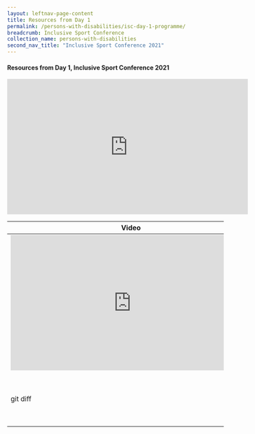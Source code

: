 ```yaml
---
layout: leftnav-page-content
title: Resources from Day 1
permalink: /persons-with-disabilities/isc-day-1-programme/
breadcrumb: Inclusive Sport Conference
collection_name: persons-with-disabilities
second_nav_title: "Inclusive Sport Conference 2021"
---
```


#### Resources from Day 1, Inclusive Sport Conference 2021


<iframe width="560" height="315" src="https://www.youtube.com/embed/bOKXQj6MfC4" title="YouTube video player" frameborder="0" allow="accelerometer; autoplay; clipboard-write; encrypted-media; gyroscope; picture-in-picture" allowfullscreen></iframe>

| Video | Synopsis |
| --- | --- |
| <iframe width="560" height="315" src="https://www.youtube.com/embed/bOKXQj6MfC4" title="YouTube video player" frameborder="0" allow="accelerometer; autoplay; clipboard-write; encrypted-media; gyroscope; picture-in-picture" allowfullscreen></iframe> | List all new or modified files |
| git diff | Show file differences that haven't been staged |
